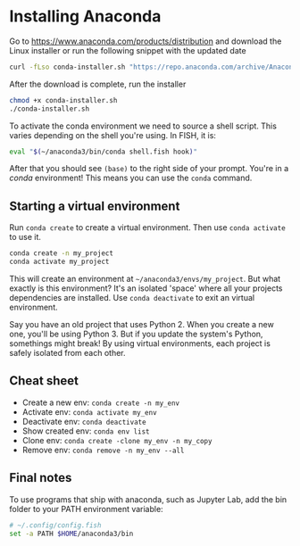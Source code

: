 # Installing Anaconda
Go to https://www.anaconda.com/products/distribution and download the Linux installer or run the following snippet with the updated date

```sh
curl -fLso conda-installer.sh "https://repo.anaconda.com/archive/Anaconda3-2022.05-Linux-x86_64.sh"
```

After the download is complete, run the installer

```sh
chmod +x conda-installer.sh
./conda-installer.sh
```

To activate the conda environment we need to source a shell script. This varies depending on the shell you're using. In FISH, it is:

```sh
eval "$(~/anaconda3/bin/conda shell.fish hook)"
```

After that you should see  `(base)` to the right side of your prompt. You're in a _conda_ environment! This means you can use the `conda` command.

## Starting a virtual environment
Run `conda create` to create a virtual environment. Then use `conda activate` to use it.

```sh
conda create -n my_project
conda activate my_project
```

This will create an environment at `~/anaconda3/envs/my_project`. But what exactly is this environment? It's an isolated 'space' where all your projects dependencies are installed. Use `conda deactivate` to exit an virtual environment.

Say you have an old project that uses Python 2. When you create a new one, you'll be using Python 3. But if you update the system's Python, somethings might break! By using virtual environments, each project is safely isolated from each other.

## Cheat sheet
- Create a new env: `conda create -n my_env`
- Activate env: `conda activate my_env`
- Deactivate env: `conda deactivate`
- Show created env: `conda env list`
- Clone env: `conda create -clone my_env -n my_copy`
- Remove env: `conda remove -n my_env --all`

## Final notes
To use programs that ship with anaconda, such as Jupyter Lab, add the bin folder to your PATH environment variable:

```sh
# ~/.config/config.fish
set -a PATH $HOME/anaconda3/bin
```
